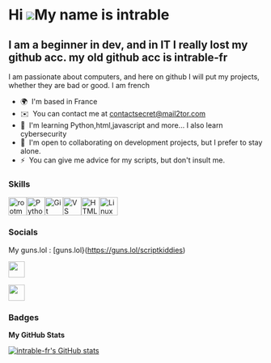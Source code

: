Hi ![](https://user-images.githubusercontent.com/18350557/176309783-0785949b-9127-417c-8b55-ab5a4333674e.gif)My name is intrable
================================================================================================================================

I am a beginner in dev, and in IT
I really lost my github acc. my old github acc is intrable-fr
---------------------------------

I am passionate about computers, and here on github I will put my projects, whether they are bad or good. I am french

* 🌍  I'm based in France
* ✉️  You can contact me at [contactsecret@mail2tor.com](mailto:contactsecret@mail2tor.com)
* 🧠  I'm learning Python,html,javascript and more... I also learn cybersecurity
* 🤝  I'm open to collaborating on development projects, but I prefer to stay alone.
* ⚡  You can give me advice for my scripts, but don't insult me.

### Skills


<p align="left">
<a href="https://www.root-me.org" target="_blank" rel="noreferrer"><img src="https://external-content.duckduckgo.com/iu/?u=https%3A%2F%2Ftse1.mm.bing.net%2Fth%3Fid%3DOIP.eE956mZB3ekv_HpqYUZR5QHaHa%26pid%3DApi&f=1&ipt=5bab6efff5c4b2e63445bbe23b69b2bff32fe502c56690668a790b0168c831f6&ipo=images" width="36" height="36" alt="rootme" /></a><a 
<a href="https://www.python.org/" target="_blank" rel="noreferrer"><img src="https://raw.githubusercontent.com/danielcranney/readme-generator/main/public/icons/skills/python-colored.svg" width="36" height="36" alt="Python" /></a><a href="https://git-scm.com/" target="_blank" rel="noreferrer"><img src="https://raw.githubusercontent.com/danielcranney/readme-generator/main/public/icons/skills/git-colored.svg" width="36" height="36" alt="Git" /></a><a href="https://code.visualstudio.com/" target="_blank" rel="noreferrer"><img src="https://raw.githubusercontent.com/danielcranney/readme-generator/main/public/icons/skills/visualstudiocode.svg" width="36" height="36" alt="VS Code" /></a><a href="https://developer.mozilla.org/en-US/docs/Glossary/HTML5" target="_blank" rel="noreferrer"><img src="https://raw.githubusercontent.com/danielcranney/readme-generator/main/public/icons/skills/html5-colored.svg" width="36" height="36" alt="HTML5" /></a><a href="https://www.linux.org" target="_blank" rel="noreferrer"><img src="https://raw.githubusercontent.com/danielcranney/readme-generator/main/public/icons/skills/linux-colored.svg" width="36" height="36" alt="Linux" /></a>
</p>


### Socials
My guns.lol : [guns.lol}(https://guns.lol/scriptkiddies)
<p align="left"> <a href="https://www.github.com/intrable-fr" target="_blank" rel="noreferrer"> <picture> <source media="(prefers-color-scheme: dark)" srcset="https://raw.githubusercontent.com/danielcranney/readme-generator/main/public/icons/socials/github-dark.svg" /> <source media="(prefers-color-scheme: light)" srcset="https://raw.githubusercontent.com/danielcranney/readme-generator/main/public/icons/socials/github.svg" /> <img src="https://raw.githubusercontent.com/danielcranney/readme-generator/main/public/icons/socials/github.svg" width="32" height="32" /> </picture> </a></p>
<p align="left"> <a href="https://www.root-me.org/scriptkiddies-934275?lang=fr#d93785a45b405f778756af503c60ebc7" target="_blank" rel="noreferrer"> <picture> <source media="(prefers-color-scheme: dark)" srcset="https://external-content.duckduckgo.com/iu/?u=https%3A%2F%2Ftse1.mm.bing.net%2Fth%3Fid%3DOIP.eE956mZB3ekv_HpqYUZR5QHaHa%26pid%3DApi&f=1&ipt=5bab6efff5c4b2e63445bbe23b69b2bff32fe502c56690668a790b0168c831f6&ipo=images" /> <source media="(prefers-color-scheme: light)" srcset="https://external-content.duckduckgo.com/iu/?u=https%3A%2F%2Fdothazard.com%2Fwp-content%2Fuploads%2F2017%2F02%2Froot-me.jpg&f=1&nofb=1&ipt=61775203bebf8f92575dbeaeb26fee8d40a965682b6a66fb383ec736909087ab&ipo=images" /> <img src="https://external-content.duckduckgo.com/iu/?u=https%3A%2F%2Fdothazard.com%2Fwp-content%2Fuploads%2F2017%2F02%2Froot-me.jpg&f=1&nofb=1&ipt=61775203bebf8f92575dbeaeb26fee8d40a965682b6a66fb383ec736909087ab&ipo=images" width="32" height="32" /> </picture> </a></p>

### Badges

<b>My GitHub Stats</b>

<a href="http://www.github.com/intrable-fr"><img src="https://github-readme-stats.vercel.app/api?username=intrable-fr&show_icons=true&hide=&count_private=true&title_color=ec4899&text_color=ffffff&icon_color=ec4899&bg_color=1c1917&hide_border=true&show_icons=true" alt="intrable-fr's GitHub stats" /></a>
